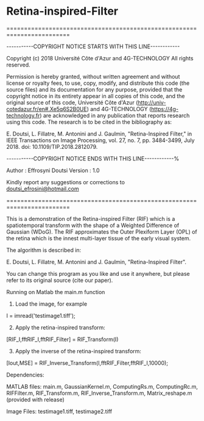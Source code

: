 # Retina-inspired-Filter
========================================================================

-----------COPYRIGHT NOTICE STARTS WITH THIS LINE------------

Copyright (c) 2018 Université Côte d'Azur and 4G-TECHNOLOGY All rights reserved.

Permission is hereby granted, without written agreement and without license or royalty fees, to use, copy,  modify, and distribute this code (the source files) and its documentation for any purpose, provided that the copyright notice in its entirety appear in all copies of this code, and the original source of this code, Université Côte d'Azur (http://univ-cotedazur.fr/en#.Xe5q6S2B0UE) and 4G-TECHNOLOGY (https://4g-technology.fr) are acknowledged in any publication that reports research using this code. The research is to be cited in the bibliography as:

E. Doutsi, L. Fillatre, M. Antonini and J. Gaulmin, "Retina-Inspired Filter," in IEEE Transactions on Image Processing, vol. 27, no. 7, pp. 3484-3499, July 2018. doi: 10.1109/TIP.2018.2812079.

-----------COPYRIGHT NOTICE ENDS WITH THIS LINE------------%

Author  : Effrosyni Doutsi
Version : 1.0

Kindly report any suggestions or corrections to doutsi_efrosini@hotmail.com

========================================================================

This is a demonstration of the Retina-inspired Filter (RIF) which is a spatiotemporal transform  with the shape of a Weighted Difference of Gaussian (WDoG).  The RIF approximates the Outer Plexiform Layer (OPL) of the retina which is the innest multi-layer tissue of the early visual system.

The algorithm is described in:

E. Doutsi, L. Fillatre, M. Antonini and J. Gaulmin, "Retina-Inspired Filter".

You can change this program as you like and use it anywhere, but please refer to its original source (cite our paper).

Running on Matlab the main.m function

1. Load the image, for example

  I = imread('testimage1.tiff'); 

2. Apply the retina-inspired transform:

  [RIF_I,fftRIF_I,fftRIF_Filter] = RIF_Transform(I)
  
3. Apply the inverse of the retina-inspired transform:

  [Iout,MSE] = RIF_Inverse_Transform(I,fftRIF_Filter,fftRIF_I,10000);

Dependencies: 

MATLAB files:  main.m, GaussianKernel.m, ComputingRs.m, ComputingRc.m, RIFFilter.m, RIF_Transform.m, RIF_Inverse_Transform.m, Matrix_reshape.m  (provided with release)

Image Files: testimage1.tiff, testimage2.tiff
